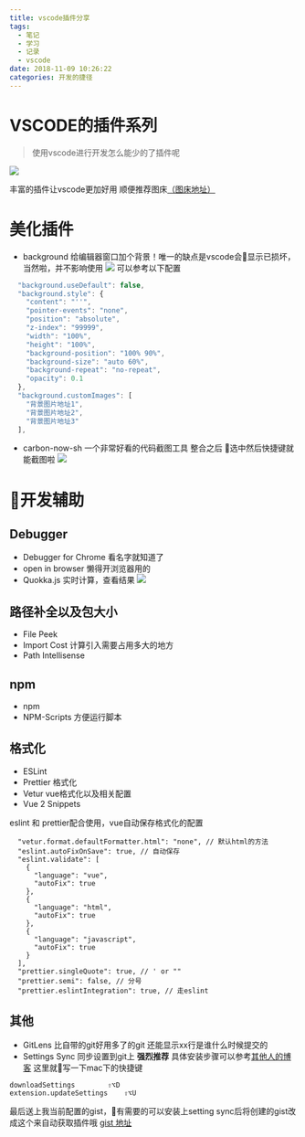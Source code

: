 ```yaml
---
title: vscode插件分享
tags:
  - 笔记
  - 学习
  - 记录
  - vscode
date: 2018-11-09 10:26:22
categories: 开发的捷径
---
```

# VSCODE的插件系列
> 使用vscode进行开发怎么能少的了插件呢  

[![](https://badge.juejin.im/entry/5be530546fb9a049f153b37f/likes.svg?style=flat-square)](https://juejin.im/post/5be53004f265da615b70f7a0)

丰富的插件让vscode更加好用 顺便推荐图床[（图床地址）](https://sm.ms/)

# 美化插件
* background 给编辑器窗口加个背景！唯一的缺点是vscode会显示已损坏，当然啦，并不影响使用
![](https://i.loli.net/2018/11/09/5be524d44f7b0.png)
可以参考以下配置
```javascript
  "background.useDefault": false,
  "background.style": {
    "content": "''",
    "pointer-events": "none",
    "position": "absolute",
    "z-index": "99999",
    "width": "100%",
    "height": "100%",
    "background-position": "100% 90%",
    "background-size": "auto 60%",
    "background-repeat": "no-repeat",
    "opacity": 0.1
  },
  "background.customImages": [
    "背景图片地址1",
    "背景图片地址2",
    "背景图片地址3"
  ],
```

* carbon-now-sh 一个非常好看的代码截图工具 整合之后 选中然后快捷键就能截图啦 ![](https://i.loli.net/2018/11/09/5be5271f9c4e3.png)

# 开发辅助
## Debugger
* Debugger for Chrome 看名字就知道了
* open in browser 懒得开浏览器用的
* Quokka.js 实时计算，查看结果
![](https://quokkajs.com/assets/img/vsc1.gif)

## 路径补全以及包大小
* File Peek
* Import Cost 计算引入需要占用多大的地方
* Path Intellisense

## npm
* npm
* NPM-Scripts 方便运行脚本

## 格式化
* ESLint
* Prettier 格式化
* Vetur vue格式化以及相关配置
* Vue 2 Snippets

eslint 和 prettier配合使用，vue自动保存格式化的配置
```
  "vetur.format.defaultFormatter.html": "none", // 默认html的方法
  "eslint.autoFixOnSave": true, // 自动保存
  "eslint.validate": [
    {
      "language": "vue",
      "autoFix": true
    },
    {
      "language": "html",
      "autoFix": true
    },
    {
      "language": "javascript",
      "autoFix": true
    }
  ],
  "prettier.singleQuote": true, // ' or ""
  "prettier.semi": false, // 分号
  "prettier.eslintIntegration": true, // 走eslint
```

## 其他
* GitLens 比自带的git好用多了的git 还能显示xx行是谁什么时候提交的
* Settings Sync 同步设置到git上
**强烈推荐** 具体安装步骤可以参考[其他人的博客](https://blog.csdn.net/u012207345/article/details/78246623)
这里就写一下mac下的快捷键  
```
downloadSettings	    ⇧⌥D
extension.updateSettings    ⇧⌥U
```

最后送上我当前配置的gist，有需要的可以安装上setting sync后将创建的gist改成这个来自动获取插件哦
[gist 地址](https://gist.github.com/mizuka-wu/5c74462ce1620fd62af7beb88501d163)